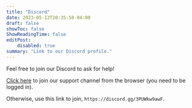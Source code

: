 ```yaml
---
title: "Discord"
date: 2023-05-12T20:35:58-04:00
draft: false
showToc: false
ShowReadingTime: false
editPost:
    disabled: true
summary: "Link to our Discord profile."
---
```


Feel free to join our Discord to ask for help!

[Click here](https://discord.gg/3PUWkw9awF) to join our support channel from the browser (you need to be logged in).

Otherwise, use this link to join, `https://discord.gg/3PUWkw9awF`.
